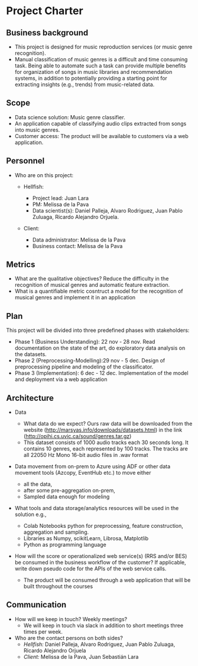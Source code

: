 # Project Charter

## Business background

* This project is designed for music reproduction services (or music genre recognition).
* Manual classification of music genres is a difficult and time consuming task. Being able to automate such a task can provide multiple benefits for organization of songs in music libraries and recommendation systems, in addition to potentially providing a starting point for extracting insights (e.g., trends) from music-related data.

## Scope
* Data science solution: Music genre classifier.
* An application capable of classifying audio clips extracted from songs into music genres.
* Customer access: The product will be available to customers via a web application.


## Personnel
* Who are on this project:
	* Hellfish:
		* Project lead: Juan Lara
		* PM: Melissa de la Pava
		* Data scientist(s): Daniel Palleja, Alvaro Rodriguez, Juan Pablo Zuluaga, Ricardo Alejandro Orjuela.

	* Client:
		* Data administrator: Melissa de la Pava
		* Business contact: Melissa de la Pava
	
## Metrics
* What are the qualitative objectives? Reduce the difficulty in the recognition of musical genres and automatic feature extraction.
* What is a quantifiable metric  cosntruct a model for the recognition of musical genres and implement it in an application 

## Plan
This project will be divided into three predefined phases with stakeholders:
* Phase 1 (Business Understanding): 22 nov - 28 nov. Read documentation on the state of the art, do exploratory data analysis on the datasets.
* Phase 2 (Preprocessing-Modelling):29 nov - 5 dec. Design of preprocessing pipeline and modeling of the classificator.
* Phase 3 (Implementation): 6 dec - 12 dec. Implementation of the model and deployment via a web application


## Architecture
* Data
	* What data do we expect? Ours raw data will be downloaded from the website (http://marsyas.info/downloads/datasets.html) in the link (http://opihi.cs.uvic.ca/sound/genres.tar.gz)
	* This dataset consists of 1000 audio tracks each 30 seconds long. It contains 10 genres, each represented by 100 tracks. The tracks are all 22050 Hz Mono 16-bit audio files in .wav format

* Data movement from on-prem to Azure using ADF or other data movement tools (Azcopy, EventHub etc.) to move either
  * all the data, 
  * after some pre-aggregation on-prem,
  * Sampled data enough for modeling 

* What tools and data storage/analytics resources will be used in the solution e.g.,
  * Colab Notebooks python for preprocessing, feature construction, aggregation and sampling.
  * Libraries as Numpy, scikitLearn, Librosa, Matplotlib
  * Python as programming language
* How will the score or operationalized web service(s) (RRS and/or BES) be consumed in the business workflow of the customer? If applicable, write down pseudo code for the APIs of the web service calls.
  * The product will be consumed through a web application that will be built throughout the courses

## Communication
* How will we keep in touch? Weekly meetings?
	* We will keep in touch via slack in addition to short meetings three times per week.
* Who are the contact persons on both sides?
	* *Hellfish:* Daniel Palleja, Alvaro Rodriguez, Juan Pablo Zuluaga, Ricardo Alejandro Orjuela
	* *Client:* Melissa de la Pava, Juan Sebastián Lara
